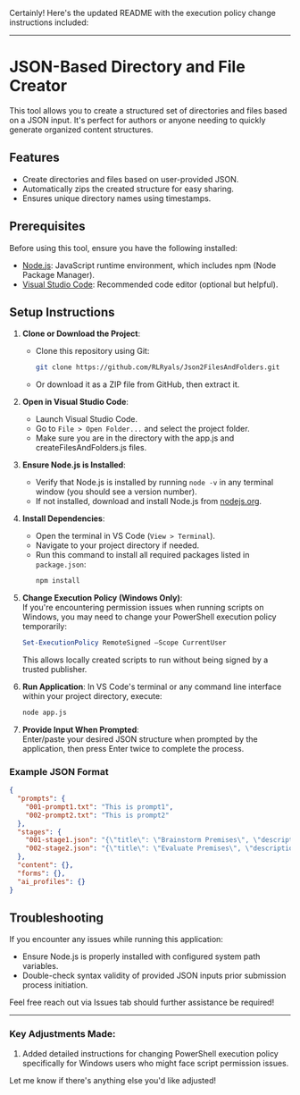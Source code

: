 Certainly! Here's the updated README with the execution policy change instructions included:

---

# JSON-Based Directory and File Creator

This tool allows you to create a structured set of directories and files based on a JSON input. It's perfect for authors or anyone needing to quickly generate organized content structures.

## Features

- Create directories and files based on user-provided JSON.
- Automatically zips the created structure for easy sharing.
- Ensures unique directory names using timestamps.

## Prerequisites

Before using this tool, ensure you have the following installed:

- [Node.js](https://nodejs.org/): JavaScript runtime environment, which includes npm (Node Package Manager).
- [Visual Studio Code](https://code.visualstudio.com/): Recommended code editor (optional but helpful).

## Setup Instructions

1. **Clone or Download the Project**:
   - Clone this repository using Git:
     ```bash
     git clone https://github.com/RLRyals/Json2FilesAndFolders.git
     ```
   - Or download it as a ZIP file from GitHub, then extract it.

2. **Open in Visual Studio Code**:
   - Launch Visual Studio Code.
   - Go to `File > Open Folder...` and select the project folder.
   - Make sure you are in the directory with the app.js and createFilesAndFolders.js files.

3. **Ensure Node.js is Installed**:
   - Verify that Node.js is installed by running `node -v` in any terminal window (you should see a version number).
   - If not installed, download and install Node.js from [nodejs.org](https://nodejs.org/).

4. **Install Dependencies**:
   - Open the terminal in VS Code (`View > Terminal`).
   - Navigate to your project directory if needed.
   - Run this command to install all required packages listed in `package.json`:
     ```bash
     npm install
     ```

5. **Change Execution Policy (Windows Only)**:  
    If you're encountering permission issues when running scripts on Windows, you may need to change your PowerShell execution policy temporarily: 
    ```powershell
    Set-ExecutionPolicy RemoteSigned –Scope CurrentUser
    ```
    This allows locally created scripts to run without being signed by a trusted publisher.

6. **Run Application**: 
    In VS Code's terminal or any command line interface within your project directory, execute: 
    ```bash 
    node app.js 
    ```

7. **Provide Input When Prompted**:  
    Enter/paste your desired JSON structure when prompted by the application, then press Enter twice to complete the process.

### Example JSON Format

```json
{
  "prompts": {
    "001-prompt1.txt": "This is prompt1",
    "002-prompt2.txt": "This is prompt2"
  },
  "stages": {
    "001-stage1.json": "{\"title\": \"Brainstorm Premises\", \"description\": \"Generate several book premise ideas based on a genre and themes.\", \"prompts\": [\"001-brainstorm-premise\"], \"output\": \"premises.txt\", \"ai_profile\": \"4olatest.json\"}",
    "002-stage2.json": "{\"title\": \"Evaluate Premises\", \"description\": \"Choose strongest premise based engagement marketability.\", prompts : ['002-evaluate-premise'], output: selected_premise.txt ai_profile: '4olatest.json'}"
  },
  "content": {},
  "forms": {},
  "ai_profiles": {}
}
```

## Troubleshooting

If you encounter any issues while running this application:

- Ensure Node.js is properly installed with configured system path variables.
- Double-check syntax validity of provided JSON inputs prior submission process initiation.
  
Feel free reach out via Issues tab should further assistance be required!

---

### Key Adjustments Made:

1. Added detailed instructions for changing PowerShell execution policy specifically for Windows users who might face script permission issues.
   
Let me know if there's anything else you'd like adjusted!